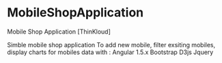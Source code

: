 # MobileShopApplication
Mobile Shop Application [ThinKloud]

Simble mobile shop application To add new mobile, filter exsiting mobiles, display charts for mobiles data
  with :
    Angular 1.5.x
    Bootstrap
    D3js 
    Jquery 
